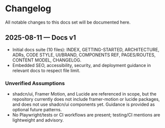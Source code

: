 # Changelog

All notable changes to this docs set will be documented here.

## 2025-08-11 — Docs v1
- Initial docs suite (10 files): INDEX, GETTING-STARTED, ARCHITECTURE, ADRs, CODE STYLE, UI/BRAND, COMPONENTS REF, PAGES/ROUTES, CONTENT MODEL, CHANGELOG.
- Embedded SEO, accessibility, security, and deployment guidance in relevant docs to respect file limit.

### Unverified Assumptions
- shadcn/ui, Framer Motion, and Lucide are referenced in scope, but the repository currently does not include framer-motion or lucide packages, and does not use shadcn/ui components yet. Guidance is provided as optional future patterns.
- No Playwright/tests or CI workflows are present; testing/CI mentions are lightweight and advisory.
